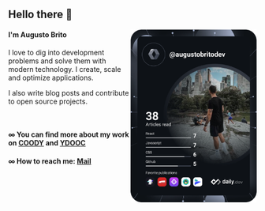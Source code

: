 ## Hello there 👋

<div align="left">
  <a href="https://api.daily.dev/get?r=augustobritodev" target="_blank">
    <img
      width="256"
      align="right"
      src="./devcard.svg"
    />
  </a>
</div>

#### I'm Augusto Brito

I love to dig into development problems and solve them with modern technology. I create, scale and optimize applications. 

I also write blog posts and contribute to open source projects.

</br>

#### ∞ You can find more about my work on [COODY](https://coody.me) and [YDOOC](https://ydooc.me)
#### ∞ How to reach me: [Mail](mailto:hi@ydooc.me)

  

  
